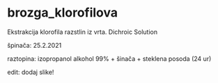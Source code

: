 # brozga_klorofilova

Ekstrakcija klorofila razstlin iz vrta. Dichroic Solution

špinača: 25.2.2021

raztopina: izopropanol alkohol 99% + šinača + steklena posoda (24 ur)

edit: dodaj slike!
